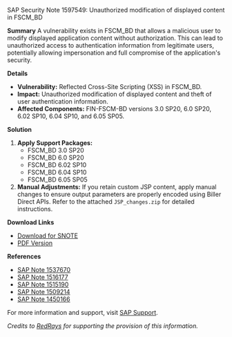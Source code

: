 SAP Security Note 1597549: Unauthorized modification of displayed content in FSCM_BD

**Summary**
A vulnerability exists in FSCM_BD that allows a malicious user to modify displayed application content without authorization. This can lead to unauthorized access to authentication information from legitimate users, potentially allowing impersonation and full compromise of the application's security.

**Details**
- **Vulnerability:** Reflected Cross-Site Scripting (XSS) in FSCM_BD.
- **Impact:** Unauthorized modification of displayed content and theft of user authentication information.
- **Affected Components:** FIN-FSCM-BD versions 3.0 SP20, 6.0 SP20, 6.02 SP10, 6.04 SP10, and 6.05 SP05.

**Solution**
1. **Apply Support Packages:** 
   - FSCM_BD 3.0 SP20
   - FSCM_BD 6.0 SP20
   - FSCM_BD 6.02 SP10
   - FSCM_BD 6.04 SP10
   - FSCM_BD 6.05 SP05
2. **Manual Adjustments:** If you retain custom JSP content, apply manual changes to ensure output parameters are properly encoded using Biller Direct APIs. Refer to the attached `JSP_changes.zip` for detailed instructions.

**Download Links**
- [Download for SNOTE](https://me.sap.com/note/0040000017257382017)
- [PDF Version](https://me.sap.com/sap/support/sfm/notes/print/0001597549?language=en-US&token=F8DD38BE0A167523993A1A5990934998)

**References**
- [SAP Note 1537670](https://me.sap.com/notes/1537670)
- [SAP Note 1516177](https://me.sap.com/notes/1516177)
- [SAP Note 1515190](https://me.sap.com/notes/1515190)
- [SAP Note 1509214](https://me.sap.com/notes/1509214)
- [SAP Note 1450166](https://me.sap.com/notes/1450166)

For more information and support, visit [SAP Support](https://me.sap.com/).

*Credits to [RedRays](https://redrays.io) for supporting the provision of this information.*